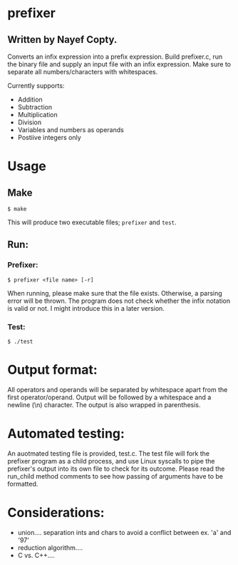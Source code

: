 # prefixer

## Written by Nayef Copty.

Converts an infix expression into a prefix expression.
Build prefixer.c, run the binary file and supply an input file with an infix expression. Make sure to separate all numbers/characters with whitespaces.

Currently supports:
- Addition
- Subtraction
- Multiplication
- Division
- Variables and numbers as operands
- Postiive integers only

# Usage
## Make
    $ make
This will produce two executable files; `prefixer` and `test`.
## Run: 
### Prefixer:
    $ prefixer <file name> [-r]
When running, please make sure that the file exists. Otherwise, a parsing error will be thrown. The program does not check whether the infix notation is valid or not. I might introduce this in a later version.

### Test:
    $ ./test

Output format:
==============
All operators and operands will be separated by whitespace apart from the first operator/operand. Output will be followed by a whitespace and a newline (\n) character. The output is also wrapped in parenthesis.

Automated testing:
==================
An auotmated testing file is provided, test.c. The test file will fork the prefixer program as a child process, and use Linux syscalls to pipe the prefixer's output
into its own file to check for its outcome. Please read the run_child method comments to see how passing of arguments have to be formatted.

Considerations:
================
- union.... separation ints and chars to avoid a conflict between ex. 'a' and '97'
- reduction algorithm....
- C vs. C++....